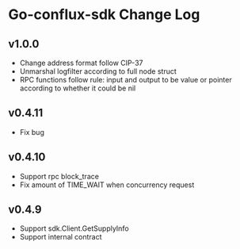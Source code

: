 # Go-conflux-sdk Change Log

## v1.0.0
- Change address format follow CIP-37
- Unmarshal logfilter according to full node struct
- RPC functions follow rule: input and output to be value or pointer according to whether it could be nil
## v0.4.11
- Fix bug

## v0.4.10
- Support rpc block_trace
- Fix amount of TIME_WAIT when concurrency request

## v0.4.9
- Support sdk.Client.GetSupplyInfo
- Support internal contract

